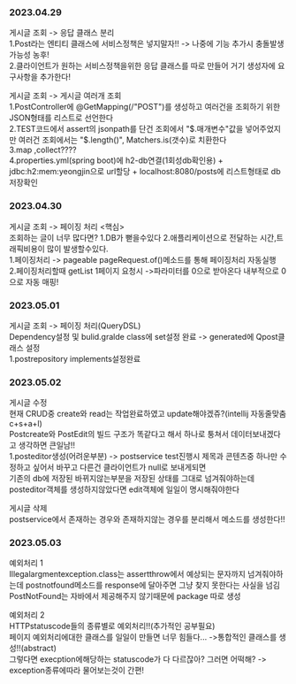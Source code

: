 ### 2023.04.29  
게시글 조회 -> 응답 클래스 분리  
1.Post라는 엔티티 클래스에 서비스정책은 넣지말자!! -> 나중에 기능 추가시 충돌발생가능성 농후!  
2.클라이언트가 원하는 서비스정책을위한 응답 클래스를 따로 만들어 거기 생성자에 요구사항을 추가한다!  

게시글 조회 -> 게시글 여러개 조회  
1.PostController에 @GetMapping(/"POST")를 생성하고 여러건을 조회하기 위한 JSON형태를 리스트로 선언한다  
2.TEST코드에서 assert의 jsonpath를 단건 조회에서 "$.매개변수"값을 넣어주었지만 여러건 조회에서는 "$.length()", Matchers.is(갯수)로 치환한다  
3.map ,collect????  
4.properties.yml(spring boot)에 h2-db연결(1회성db확인용) + jdbc:h2:mem:yeongjin으로 url할당 + localhost:8080/posts에 리스트형태로 db저장확인  

### 2023.04.30  
게시글 조회 -> 페이징 처리
<핵심>  
조회하는 글이 너무 많다면? 1.DB가 뻗을수있다 2.애플리케이션으로 전달하는 시간,트래픽비용이 많이 발생할수있다.  
1.페이징처리 -> pageable pageRequest.of()메소드를 통해 페이징처리 자동실행  
2.페이징처리할때 getList 1페이지 요청시 ->파라미터를 0으로 받아온다 내부적으로 0으로 자동 매핑!  

### 2023.05.01  
게시글 조회 -> 페이징 처리(QueryDSL)  
Dependency설정 및 bulid.gralde class에 set설정 완료 -> generated에 Qpost클래스 설정  
1.postrepository implements설정완료

### 2023.05.02
게시글 수정  
현재 CRUD중 create와 read는 작업완료하였고 update해야겠쥬?(intellij 자동줄맞춤 c+s+a+l)   
Postcreate와 PostEdit의 빌드 구조가 똑같다고 해서 하나로 퉁쳐서 데이터보내겠다고 생각하면 큰일남!!  
1.posteditor생성(어려운부분) -> postservice test진행시 제목과 콘텐츠중 하나만 수정하고 싶어서 바꾸고 다른건 클라이언트가 null로 보내게되면  
기존의 db에 저장된 바뀌지않는부분을 저장된 상태를 그대로 넘겨줘야하는데 posteditor객체를 생성하지않았다면 edit객체에 일일이 명시해줘야한다  

게시글 삭제  
postservice에서 존재하는 경우와 존재하지않는 경우를 분리해서 메소드를 생성한다!!  

### 2023.05.03
예외처리 1  
Illegalargmentexception.class는 assertthrow에서 예상되는 문자까지 넘겨줘야하는데 postnotfound메소드를 response에 달아주면 그냥 찾지 못한다는 사실을 넘김  
PostNotFound는 자바에서 제공해주지 않기때문에 package 따로 생성  

예외처리 2  
HTTPstatuscode들의 종류별로 예외처리!!(추가적인 공부필요)  
페이지 예외처리에대한 클래스를 일일이 만들면 너무 힘들다... ->통합적인 클래스를 생성!!(abstract)  
그렇다면 execption에해당하는 statuscode가 다 다르잖아? 그러면 어떡해? -> exception종류에따라 물어보는것이 간편!






